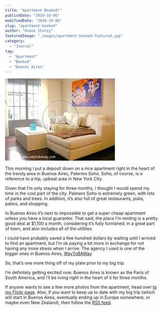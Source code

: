 ```yaml
---
title: "Apartment Booked!"
publishDate: "2010-10-06"
modifiedDate: "2010-10-06"
slug: "apartment-booked"
author: "Duane Storey"
featuredImage: "_images/apartment-booked-featured.jpg"
category:
  - "Journal"
tag:
  - "Apartment"
  - "Booked"
  - "Buenos Aires"
---
```


[![](_images/apartment-booked-1.jpg "Buenos Aires Apartment")](http://www.migratorynerd.com/wordpress/wp-content/uploads/2010/10/ea1205939281.jpg)

This morning I put a deposit down on a nice apartment right in the heart of the trendy area in Buenos Aires, Palermo Soho. Soho, of course, is a reference to a hip, upbeat area in New York City.

Given that I’m only staying for three months, I thought I would spend my time in the cool part of the city. Palmero Soho is extremely green, with lots of parks and trees. In addition, it’s also full of great restaurants, pubs, patios, and shopping.

In Buenos Aires it’s next to impossible to get a super cheap apartment unless you have a local guarantor. That said, the place I’m renting is a pretty good deal at $1,100 a month, considering it’s fully furnished, in a great part of town, and also includes all of the utilities.

I could have probably saved a few hundred dollars by waiting until I arrived to find an apartment, but I’m ok paying a bit more in exchange for not having any more stress when I arrive. The agency I used is one of the bigger ones in Buenos Aires, [WayToBAWay](http://www.waytobaway.com/index.php?lang=en_ING/).

So, that’s one more thing off of my plate prior to my big trip.

I’m definitely getting excited now. Buenos Aires is known as the Paris of South America, and I’ll be living right in the heart of it for three months.

If anyone wants to see a few more photos from the apartment, head over [to my Flickr page](http://www.flickr.com/photos/duanestorey/sets/72157624985209881/). Also, if you want to keep up to date with my big trip (which will start in Buenos Aires, eventually ending up in Europe somewhere, or maybe even New Zealand), then follow the [RSS feed](/feed/).